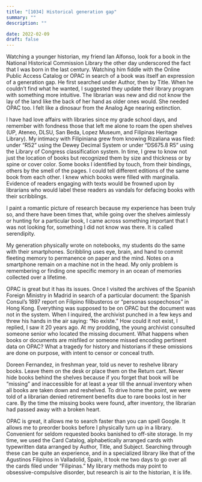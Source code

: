 ```yaml
---
title: "[1034] Historical generation gap"
summary: ""
description: ""

date: 2022-02-09
draft: false
---
```


Watching a younger historian, my friend Ian Alfonso, look for a book in the National Historical Commission Library the other day underscored the fact that I was born in the last century. Watching him fiddle with the Online Public Access Catalog or OPAC in search of a book was itself an expression of a generation gap. He first searched under Author, then by Title. When he couldn’t find what he wanted, I suggested they update their library program with something more intuitive. The librarian was new and did not know the lay of the land like the back of her hand as older ones would. She needed OPAC too. I felt like a dinosaur from the Analog Age nearing extinction.

I have had love affairs with libraries since my grade school days, and remember with fondness those that left me alone to roam the open shelves (UP, Ateneo, DLSU, San Beda, Lopez Museum, and Filipinas Heritage Library). My intimacy with Filipiniana grew from knowing Rizaliana was filed: under “R52” using the Dewey Decimal System or under “DS675.8 R5” using the Library of Congress classification system. In time, I grew to know not just the location of books but recognized them by size and thickness or by spine or cover color. Some books I identified by touch, from their bindings, others by the smell of the pages. I could tell different editions of the same book from each other. I knew which books were filled with marginalia. Evidence of readers engaging with texts would be frowned upon by librarians who would label these readers as vandals for defacing books with their scribblings.

I paint a romantic picture of research because my experience has been truly so, and there have been times that, while going over the shelves aimlessly or hunting for a particular book, I came across something important that I was not looking for, something I did not know was there. It is called serendipity.

My generation physically wrote on notebooks, my students do the same with their smartphones. Scribbling uses eye, brain, and hand to commit fleeting memory to permanence on paper and the mind. Notes on a smartphone remain on a machine not in the head. My only problem is remembering or finding one specific memory in an ocean of memories collected over a lifetime.

OPAC is great but it has its issues. Once I visited the archives of the Spanish Foreign Ministry in Madrid in search of a particular document: the Spanish Consul’s 1897 report on Filipino filibusteros or “personas sospechosos” in Hong Kong. Everything was supposed to be on OPAC but the document was not in the system. When I inquired, the archivist punched in a few keys and threw his hands in the air saying: “No existe.” How could it not exist, I replied, I saw it 20 years ago. At my prodding, the young archivist consulted someone senior who located the missing document. What happens when books or documents are misfiled or someone missed encoding pertinent data on OPAC? What a tragedy for history and historians if these omissions are done on purpose, with intent to censor or conceal truth.

Doreen Fernandez, in freshman year, told us never to reshelve library books. Leave them on the desk or place them on the Return cart. Never hide books behind the shelves because if you forget that book will be “missing” and inaccessible for at least a year till the annual inventory when all books are taken down and reshelved. To drive home the point, we were told of a librarian denied retirement benefits due to rare books lost in her care. By the time the missing books were found, after inventory, the librarian had passed away with a broken heart.

OPAC is great, it allows me to search faster than you can spell Google. It allows me to preorder books before I physically turn up in a library. Convenient for seldom requested books banished to off-site storage. In my time, we used the Card Catalog, alphabetically arranged cards with typewritten data arranged by Author, Title, and Subject. Searching through these can be quite an experience, and in a specialized library like that of the Agustinos Filipinos in Valladolid, Spain, it took me two days to go over all the cards filed under “Filipinas.” My library methods may point to obsessive-compulsive disorder, but research is air to the historian, it is life.
